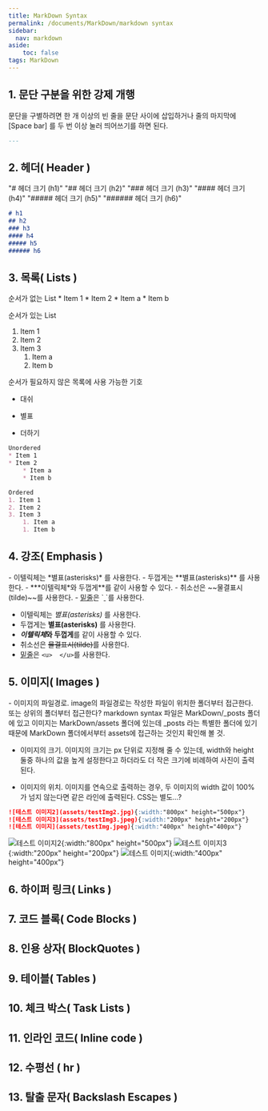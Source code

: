 ```yaml
---
title: MarkDown Syntax
permalink: /documents/MarkDown/markdown syntax
sidebar:
  nav: markdown
aside:
    toc: false
tags: MarkDown 
---
```


## 1. 문단 구분을 위한 강제 개행

<div class="blue-div">
문단을 구별하려면 한 개 이상의 빈 줄을 문단 사이에 삽입하거나 줄의 마지막에 [Space bar] 를 두 번 이상 눌러 띄어쓰기를 하면 된다.
</div>

```Markdown
---
```


## 2. 헤더( Header )

<div class="blue-div">
"# 헤더 크기 (h1)"  
"## 헤더 크기 (h2)"  
"### 헤더 크기 (h3)"  
"#### 헤더 크기 (h4)"  
"##### 헤더 크기 (h5)"  
"###### 헤더 크기 (h6)"  
</div>

```Markdown
# h1
## h2
### h3
#### h4
##### h5
###### h6  
```
    

## 3. 목록( Lists )

<div class="blue-div">
순서가 없는 List
* Item 1
* Item 2
    * Item a
    * Item b

순서가 있는 List
1. Item 1
2. Item 2
3. Item 3
    1. Item a
    2. Item b

순서가 필요하지 않은 목록에 사용 가능한 기호
- 대쉬
* 별표
+ 더하기
</div>

```Markdown
Unordered
* Item 1
* Item 2
    * Item a
    * Item b

Ordered
1. Item 1
2. Item 2
3. Item 3
    1. Item a
    1. Item b
```


## 4. 강조( Emphasis )

<div class="blue-div">
- 이텔릭체는 *별표(asterisks)* 를 사용한다.
- 두껍게는 **별표(asterisks)** 를 사용한다.
- ***이텔릭체*와 두껍게**를 같이 사용할 수 있다.
- 취소선은 ~~물결표시(tilde)~~를 사용한다.
- <u>밑줄</u>은 `<u>  </u>`를 사용한다.
</div>

- 이텔릭체는 *별표(asterisks)* 를 사용한다.
- 두껍게는 **별표(asterisks)** 를 사용한다.
- ***이텔릭체*와 두껍게**를 같이 사용할 수 있다.
- 취소선은 ~~물결표시(tilde)~~를 사용한다.
- <u>밑줄</u>은 `<u>  </u>`를 사용한다.


## 5. 이미지( Images )

<div class="blue-div">
- 이미지의 파일경로.
image의 파일경로는 작성한 파일이 위치한 폴더부터 접근한다. 또는 상위의 폴더부터 접근한다?
markdown syntax 파일은 MarkDown/_posts 폴더에 있고 이미지는 MarkDown/assets 폴더에 있는데
_posts 라는 특별한 폴더에 있기 때문에 MarkDown 폴더에서부터 assets에 접근하는 것인지 확인해 볼 것.

- 이미지의 크기.
이미지의 크기는 px 단위로 지정해 줄 수 있는데, width와 height 둘중 하나의 값을 높게 설정한다고 하더라도 더 작은 크기에 비례하여 사진이 출력된다.

- 이미지의 위치.
이미지를 연속으로 출력하는 경우, 두 이미지의 width 값이 100%가 넘지 않는다면 같은 라인에 출력된다.
CSS는 별도...?
</div>

```Markdown
![테스트 이미지2](assets/testImg2.jpg){:width:"800px" height="500px"}
![테스트 이미지3](assets/testImg3.jpeg){:width:"200px" height="200px"}
![테스트 이미지](assets/testImg.jpeg){:width:"400px" height="400px"}
```


![테스트 이미지2](assets/testImg2.jpg){:width:"800px" height="500px"}
![테스트 이미지3](assets/testImg3.jpeg){:width:"200px" height="200px"}
![테스트 이미지](assets/testImg.jpeg){:width:"400px" height="400px"}


## 6. 하이퍼 링크( Links )


## 7. 코드 블록( Code Blocks )


## 8. 인용 상자( BlockQuotes )


## 9. 테이블( Tables )


## 10. 체크 박스( Task Lists )


## 11. 인라인 코드( Inline code )


## 12. 수평선 ( hr )


## 13. 탈출 문자( Backslash Escapes )
